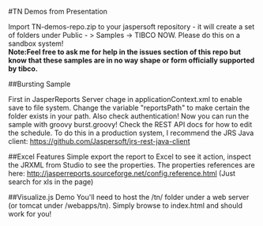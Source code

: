 #TN Demos from Presentation

Import TN-demos-repo.zip to your jaspersoft repository - it will create a set of folders under Public - > Samples -> TIBCO NOW. Please do this on a sandbox system!
<br>
**Note:Feel free to ask me for help in the issues section of this repo but know that these samples are in no way shape or form officially supported by tibco.**

##Bursting Sample

First in JasperReports Server chage  <property name="enableSaveToHostFS" value="true"/> in applicationContext.xml to enable save to file system. Change the variable "reportsPath" to make certain the folder exists in your path. Also check authentication!
Now you can run the sample with groovy burst.groovy! Check the REST API docs for how to edit the schedule. To do this in a production system, I recommend the JRS Java client: https://github.com/Jaspersoft/jrs-rest-java-client

##Excel Features
Simple export the report to Excel to see it action, inspect the JRXML from Studio to see the properties. The properties references are here: http://jasperreports.sourceforge.net/config.reference.html (Just search for xls in the page)

##Visualize.js Demo
You'll need to host the /tn/ folder under a web server (or tomcat under /webapps/tn). Simply browse to index.html and should work for you!


